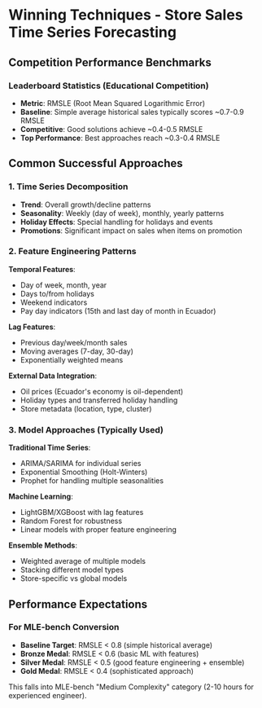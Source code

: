 # Winning Techniques - Store Sales Time Series Forecasting

## Competition Performance Benchmarks

### Leaderboard Statistics (Educational Competition)
- **Metric**: RMSLE (Root Mean Squared Logarithmic Error)
- **Baseline**: Simple average historical sales typically scores ~0.7-0.9 RMSLE
- **Competitive**: Good solutions achieve ~0.4-0.5 RMSLE
- **Top Performance**: Best approaches reach ~0.3-0.4 RMSLE

## Common Successful Approaches

### 1. Time Series Decomposition
- **Trend**: Overall growth/decline patterns
- **Seasonality**: Weekly (day of week), monthly, yearly patterns
- **Holiday Effects**: Special handling for holidays and events
- **Promotions**: Significant impact on sales when items on promotion

### 2. Feature Engineering Patterns
**Temporal Features**:
- Day of week, month, year
- Days to/from holidays
- Weekend indicators
- Pay day indicators (15th and last day of month in Ecuador)

**Lag Features**:
- Previous day/week/month sales
- Moving averages (7-day, 30-day)
- Exponentially weighted means

**External Data Integration**:
- Oil prices (Ecuador's economy is oil-dependent)
- Holiday types and transferred holiday handling
- Store metadata (location, type, cluster)

### 3. Model Approaches (Typically Used)

**Traditional Time Series**:
- ARIMA/SARIMA for individual series
- Exponential Smoothing (Holt-Winters)
- Prophet for handling multiple seasonalities

**Machine Learning**:
- LightGBM/XGBoost with lag features
- Random Forest for robustness
- Linear models with proper feature engineering

**Ensemble Methods**:
- Weighted average of multiple models
- Stacking different model types
- Store-specific vs global models

## Performance Expectations

### For MLE-bench Conversion
- **Baseline Target**: RMSLE < 0.8 (simple historical average)
- **Bronze Medal**: RMSLE < 0.6 (basic ML with features)
- **Silver Medal**: RMSLE < 0.5 (good feature engineering + ensemble)
- **Gold Medal**: RMSLE < 0.4 (sophisticated approach)

This falls into MLE-bench "Medium Complexity" category (2-10 hours for experienced engineer).
